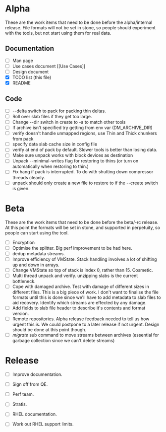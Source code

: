 # Alpha
These are the work items that need to be done before the alpha/internal release.  File formats will not be set in stone, so people should experiment with the tools, but not start using them for real data.

## Documentation
- [ ] Man page
- [ ] Use cases document [[Use Cases]]
- [ ] Design document
- [x] TODO list (this file)
- [x] README

## Code
- [ ] --delta switch to pack for packing thin deltas.
- [ ] Roll over slab files if they get too large.
- [ ] Change --dir switch in create to -a to match other tools
- [ ] If archive isn't specified try getting from env var (DM_ARCHIVE_DIR)
- [ ] verify doesn't handle unmapped regions, use Thin and Thick chunkers from pack
- [ ] specify data slab cache size in config file
- [ ] verify at end of pack by default.  Slower tools is better than losing data.
- [ ] Make sure unpack works with block devices as destination
- [ ] Unpack --minimal-writes flag for restoring to thins (or turn on automatically when restoring to thin.)
- [ ] Fix hang if pack is interrupted.  To do with shutting down compressor threads cleanly.
- [ ] unpack should only create a new file to restore to if the --create switch is given.

# Beta
These are the work items that need to be done before the beta/-rc release.  At this point the formats will be set in stone, and supported in perpetuity, so people can start using the tool.
- [ ] Encryption
- [ ] Optimise the splitter.  Big perf improvement to be had here.
- [ ] dedup metadata streams.
- [ ] Improve efficiency of VMState.  Stack handling involves a lot of shifting up and down in arrays.
- [ ] Change VMState so top of stack is index 0, rather than 15.  Cosmetic.
- [ ] Multi thread unpack and verify.  unzipping slabs is the current bottleneck.
- [ ] Cope with damaged archive.  Test with damage of different sizes in different files.  This is a big piece of work.  I don't want to finalise the file formats until this is done since we'll have to add metadata to slab files to aid recovery.  Identify which streams are effected by any damage.
- [ ] Add fields to slab file header to describe it's contents and format version.
- [ ] Remote repositories.  Alpha release feedback needed to tell us how urgent this is.  We could postpone to a later release if not urgent.  Design should be done at this point though.
- [ ] *migrate* sub command to move streams between archives (essential for garbage collection since we can't delete streams)

# Release
- [ ] Improve documentation.
- [ ] Sign off from QE.
- [ ] Perf team.
- [ ] Stratis.
- [ ] RHEL documentation.
- [ ] Work out RHEL support limits.

